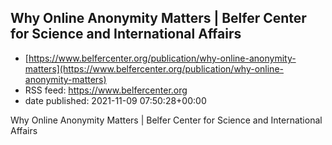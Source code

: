 ## Why Online Anonymity Matters | Belfer Center for Science and International Affairs
 - [https://www.belfercenter.org/publication/why-online-anonymity-matters](https://www.belfercenter.org/publication/why-online-anonymity-matters)
 - RSS feed: https://www.belfercenter.org
 - date published: 2021-11-09 07:50:28+00:00

Why Online Anonymity Matters | Belfer Center for Science and International Affairs

